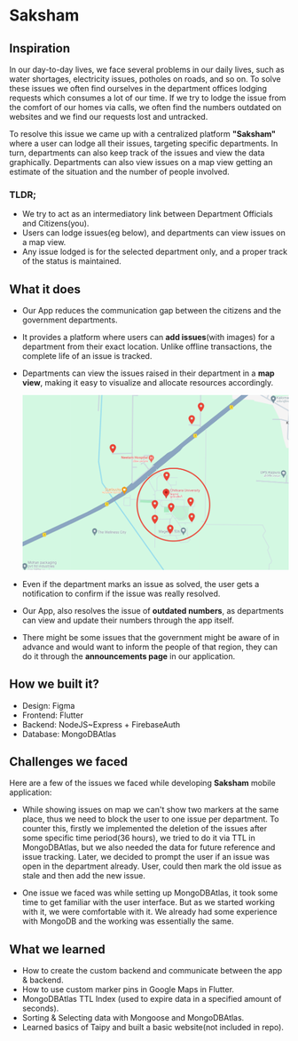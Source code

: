 # Saksham 

## Inspiration

In our day-to-day lives, we face several problems in our daily lives, such as water shortages, electricity issues, potholes on roads, and so on. To solve these issues we often find ourselves in the department offices lodging requests which consumes a lot of our time. If we try to lodge the issue from the comfort of our homes via calls, we often find the numbers outdated on websites and we find our requests lost and untracked.

To resolve this issue we came up with a centralized platform **"Saksham"** where a user can lodge all their issues, targeting specific departments. In turn, departments can also keep track of the issues and view the data graphically. Departments can also view issues on a map view getting an estimate of the situation and the number of people involved.

### TLDR;

- We try to act as an intermediatory link between Department Officials and Citizens(you).
- Users can lodge issues(eg below), and departments can view issues on a map view.
- Any issue lodged is for the selected department only, and a proper track of the status is maintained.

## What it does

- Our App reduces the communication gap between the citizens and the government departments.
- It provides a platform where users can **add issues**(with images) for a department from their exact location. Unlike offline transactions, the complete life of an issue is tracked.
- Departments can view the issues raised in their department in a **map view**, making it easy to visualize and allocate resources accordingly.
  
  ![](./images/map_img.png)
  
- Even if the department marks an issue as solved, the user gets a notification to confirm if the issue was really resolved.
- Our App, also resolves the issue of **outdated numbers**, as departments can view and update their numbers through the app itself.
- There might be some issues that the government might be aware of in advance and would want to inform the people of that region, they can do it through the **announcements page** in our application.

## How we built it?

- Design: Figma
- Frontend: Flutter
- Backend: NodeJS~Express + FirebaseAuth
- Database: MongoDBAtlas

## Challenges we faced

Here are a few of the issues we faced while developing **Saksham** mobile application:

- While showing issues on map we can't show two markers at the same place, thus we need to block the user to one issue per department. To counter this, firstly we implemented the deletion of the issues after some specific time period(36 hours), we tried to do it via TTL in MongoDBAtlas, but we also needed the data for future reference and issue tracking. Later, we decided to prompt the user if an issue was open in the department already. User, could then mark the old issue as stale and then add the new issue.

- One issue we faced was while setting up MongoDBAtlas, it took some time to get familiar with the user interface. But as we started working with it, we were comfortable with it. We already had some experience with MongoDB and the working was essentially the same.

## What we learned

- How to create the custom backend and communicate between the app & backend.
- How to use custom marker pins in Google Maps in Flutter.
- MongoDBAtlas TTL Index (used to expire data in a specified amount of seconds).
- Sorting & Selecting data with Mongoose and MongoDBAtlas.
- Learned basics of Taipy and built a basic website(not included in repo).

 
